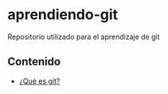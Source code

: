 # aprendiendo-git
Repositorio utilizado para el aprendizaje de git

## Contenido

* [¿Qué es git?](./01_Que_es_git.md)